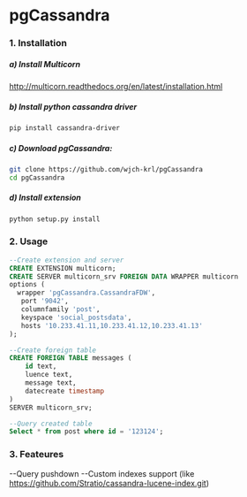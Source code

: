 # pgCassandra 
### 1. Installation
##### a) Install Multicorn
http://multicorn.readthedocs.org/en/latest/installation.html
##### b) Install python cassandra driver 
```bash
pip install cassandra-driver
```
##### c) Download pgCassandra:
```bash
git clone https://github.com/wjch-krl/pgCassandra
cd pgCassandra
```
##### d) Install extension
```bash
python setup.py install
```
### 2. Usage
```SQL
--Create extension and server
CREATE EXTENSION multicorn;
CREATE SERVER multicorn_srv FOREIGN DATA WRAPPER multicorn
options (
  wrapper 'pgCassandra.CassandraFDW',
   port '9042',
   columnfamily 'post',
   keyspace 'social_postsdata',
   hosts '10.233.41.11,10.233.41.12,10.233.41.13'
);

--Create foreign table
CREATE FOREIGN TABLE messages (
    id text,
    luence text,
    message text,
    datecreate timestamp
) 
SERVER multicorn_srv;

--Query created table
Select * from post where id = '123124';
```
### 3. Feateures
--Query pushdown
--Custom indexes support (like https://github.com/Stratio/cassandra-lucene-index.git)
